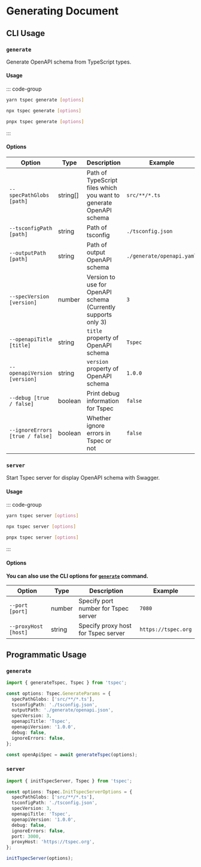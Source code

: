 # Generating Document



## CLI Usage

### **`generate`**

Generate OpenAPI schema from TypeScript types.

#### Usage

::: code-group
```bash [yarn]
yarn tspec generate [options]
```

```bash [npm]
npx tspec generate [options]
```

```bash [pnpm]
pnpx tspec generate [options]
```
:::

#### Options

|Option|Type|Description|Example|
|-|-|-|-|
|`--specPathGlobs [path]`|string[]|Path of TypeScript files which you want to generate OpenAPI schema|`src/**/*.ts`|
|`--tsconfigPath [path]`|string|Path of tsconfig|`./tsconfig.json`|
|`--outputPath [path]`|string|Path of output OpenAPI schema|`./generate/openapi.yaml`|
|`--specVersion [version]`|number|Version to use for OpenAPI schema (Currently supports only 3)|`3`|
|`--openapiTitle [title]`|string|`title` property of OpenAPI schema|`Tspec`|
|`--openapiVersion [version]`|string|`version` property of OpenAPI schema|`1.0.0`|
|`--debug [true / false]`|boolean|Print debug information for Tspec|`false`|
|`--ignoreErrors [true / false]`|boolean|Whether ignore errors in Tspec or not|`false`|

### **`server`**

Start Tspec server for display OpenAPI schema with Swagger.

#### Usage

::: code-group
```bash [yarn]
yarn tspec server [options]
```

```bash [npm]
npx tspec server [options]
```

```bash [pnpm]
pnpx tspec server [options]
```
:::

#### Options

**You can also use the CLI options for [`generate`](#generate) command.**

|Option|Type|Description|Example|
|-|-|-|-|
|`--port [port]`|number|Specify port number for Tspec server|`7080`|
|`--proxyHost [host]`|string|Specify proxy host for Tspec server|`https://tspec.org`|



## Programmatic Usage

### **`generate`**


```ts
import { generateTspec, Tspec } from 'tspec';

const options: Tspec.GenerateParams = {
  specPathGlobs: ['src/**/*.ts'],
  tsconfigPath: './tsconfig.json',
  outputPath: './generate/openapi.json',
  specVersion: 3,
  openapiTitle: 'Tspec',
  openapiVersion: '1.0.0',
  debug: false,
  ignoreErrors: false,
};

const openApiSpec = await generateTspec(options);
```


### **`server`**

```ts
import { initTspecServer, Tspec } from 'tspec';

const options: Tspec.InitTspecServerOptions = {
  specPathGlobs: ['src/**/*.ts'],
  tsconfigPath: './tsconfig.json',
  specVersion: 3,
  openapiTitle: 'Tspec',
  openapiVersion: '1.0.0',
  debug: false,
  ignoreErrors: false,
  port: 3000,
  proxyHost: 'https://tspec.org',
};

initTspecServer(options);
```

